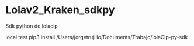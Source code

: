 # Lolav2_Kraken_sdkpy
Sdk python de lolacip

local test
pip3 install /Users/jorgetrujillo/Documents/Trabajo/lolaCip-py-sdk 
